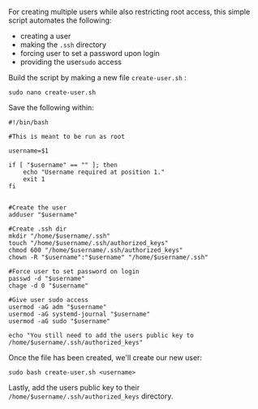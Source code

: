 For creating multiple users while also restricting root access, this simple script automates the following:

- creating a user
- making the `.ssh` directory
- forcing user to set a password upon login
- providing the user`sudo` access

Build the script by making a new file `create-user.sh` :

```shell
sudo nano create-user.sh
```

Save the following within:

```shell
#!/bin/bash

#This is meant to be run as root

username=$1

if [ "$username" == "" ]; then
    echo "Username required at position 1."
    exit 1
fi


#Create the user
adduser "$username"

#Create .ssh dir
mkdir "/home/$username/.ssh"
touch "/home/$username/.ssh/authorized_keys"
chmod 600 "/home/$username/.ssh/authorized_keys"
chown -R "$username":"$username" "/home/$username/.ssh"

#Force user to set password on login
passwd -d "$username"
chage -d 0 "$username"

#Give user sudo access
usermod -aG adm "$username"
usermod -aG systemd-journal "$username"
usermod -aG sudo "$username"

echo "You still need to add the users public key to /home/$username/.ssh/authorized_keys"
```

Once the file has been created, we'll create our new user:

```shell
sudo bash create-user.sh <username>
```

Lastly, add the users public key to their `/home/$username/.ssh/authorized_keys` directory.

<br>
